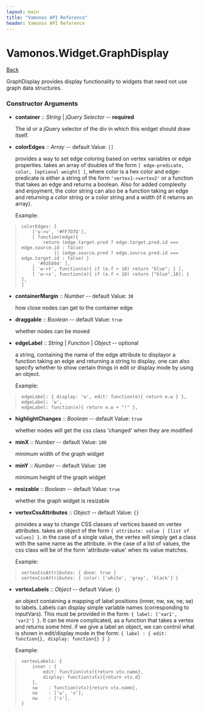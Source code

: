 ```yaml
---
layout: main
title: "Vamonos API Reference"
header: Vamonos API Reference
---
```



Vamonos.Widget.GraphDisplay
===========================

[Back](index.html)

GraphDisplay provides display functionality to widgets that need not use graph data structures.


### Constructor Arguments

 * **container** :: *String* | *jQuery Selector* -- **required**

    The id or a jQuery selector of the div in which this widget should draw itself.



 * **colorEdges** :: *Array* -- default Value: `[]`

    provides a way to set edge coloring based on vertex variables or edge properties. takes an array of doubles of the form  `[ edge-predicate, color, [optional weight] ]`, where color is a hex color and edge-predicate is either a string of the form `'vertex1->vertex2'` or a function that takes an edge and returns a boolean. Also for added complexity and enjoyment, the color string can also be a function taking an edge and returning a color string or a color string and a width (if it returns an array).

    Example:

>     colorEdges: [
>         ['u->v', '#FF7D7D'],
>         [ function(edge){
>             return (edge.target.pred ? edge.target.pred.id === edge.source.id : false)
>                 || (edge.source.pred ? edge.source.pred.id === edge.target.id : false) }
>         , '#92E894' ],
>         [ 'w->t', function(e){ if (e.f > 10) return "blue"; } ],
>         [ 'w->x', function(e){ if (e.f < 10) return ["blue",10]; } ],
>     ]



 * **containerMargin** :: *Number* -- default Value: `30`

    how close nodes can get to the container edge



 * **draggable** :: *Boolean* -- default Value: `true`

    whether nodes can be moved



 * **edgeLabel** :: *String* | *Function* | *Object* -- optional

    a string, containing the name of the edge attribute to displayor a function taking an edge and returning a string to display. one can also specify whether to show certain things in edit or display mode by using an object.

    Example:

>     edgeLabel: { display: 'w', edit: function(e){ return e.w } },
>     edgeLabel: 'w',
>     edgeLabel: function(e){ return e.w + "!" },



 * **highlightChanges** :: *Boolean* -- default Value: `true`

    whether nodes will get the css class 'changed' when they are modified



 * **minX** :: *Number* -- default Value: `100`

    minimum width of the graph widget



 * **minY** :: *Number* -- default Value: `100`

    minimum height of the graph widget



 * **resizable** :: *Boolean* -- default Value: `true`

    whether the graph widget is resizable



 * **vertexCssAttributes** :: *Object* -- default Value: `{}`

    provides a way to change CSS classes of vertices based on vertex attributes. takes an object of the form `{ attribute: value | [list of values] }`. in the case of a single value,  the vertex will simply get a class with the same name as the attribute. in the case of a list of values, the css class will be of the form 'attribute-value' when its value matches.

    Example:

>     vertexCssAttributes: { done: true }
>     vertexCssAttributes: { color: ['white', 'gray', 'black'] }



 * **vertexLabels** :: *Object* -- default Value: `{}`

    an object containing a mapping of label positions (inner, nw, sw, ne, se) to labels. Labels can display simple variable names (corresponding to inputVars). This must be provided in the form: `{ label: ['var1', 'var2'] }`. It can be more complicated, as a function that takes a vertex and returns some html. if we give a label an object, we can control what is shown in edit/display mode in the form: `{ label : { edit: function{}, display: function{} } }`

    Example:

>     vertexLabels: {
>         inner : {
>             edit: function(vtx){return vtx.name}, 
>             display: function(vtx){return vtx.d} 
>         },
>         sw    : function(vtx){return vtx.name}, 
>         ne    : ['u', 'v'],
>         nw    : ['s'],
>     }



